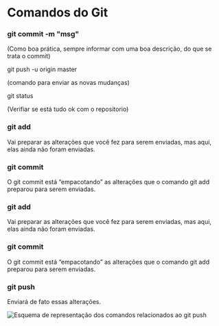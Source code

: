 # Comandos do Git

### git commit -m "msg" 

(Como boa prática, sempre informar com uma boa descrição, do que se trata o commit)

git push -u origin master

(comando para enviar as novas mudanças)

git status

(Verifiar se está tudo ok com o repositorio)

###  git add

Vai preparar as alterações que você fez para serem enviadas, mas aqui, elas ainda não foram enviadas.

### git commit

O git commit está “empacotando” as alterações que o comando git add preparou para serem enviadas.

### git add

Vai preparar as alterações que você fez para serem enviadas, mas aqui, elas ainda não foram enviadas.

### git commit

O git commit está “empacotando” as alterações que o comando git add preparou para serem enviadas.

###  git push

Enviará de fato essas alterações.

![Esquema de representação dos comandos relacionados ao git push](https://lh6.googleusercontent.com/R-WJ7a5pFkLZJMSC3sIV-XhFV3eMrtcHQhmERpPh3180H3U6RUGZ924KLjFqAnwfTT0txd2I6ibltRMP88GYFyFbc_utB3raxJqjNaOhj-TAfixcSBtKf_8wp0umLGdsHpZJwUC4)